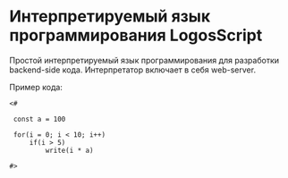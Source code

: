 # Интерпретируемый язык программирования LogosScript
Простой интерпретируемый язык программирования для разработки backend-side кода.
Интерпретатор включает в себя web-server. 

Пример кода:
```
<#
  
 const a = 100
  
 for(i = 0; i < 10; i++)
     if(i > 5)
         write(i * a)
  
#>
```
